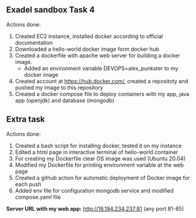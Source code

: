 ## Exadel sandbox Task 4

Actions done:
1. Created EC2 instance, installed docker according to official documentation
2. Downloaded a hello-world docker image form docker hub
3. Created a dockerfile with apache web server for building a docker image. 
   - Added an environment variable DEVOPS=alex_punkster to my docker image
4. Created account at https://hub.docker.com/, created a repositoty and pushed my image to this repository
5. Created a docker compose file to deploy containers with my app, java app (openjdk) and database (mongodb)


## Extra task

Actions done:
1. Created a bash script for installing docker, tested it on my instance
2. Edited a html page in interactive terminal of hello-world container
3. For creating my Dockerfile clear OS image was used (Ubuntu 20.04)
4. Modified my Dockerfile for printing environment variable at the web page
5. Created a github action for automatic deployment of Docker image for each push
6. Added env file for configuration mongodb service and modified compose.yaml file

**Server URL with my web app:** http://18.194.234.237:81 (any port 81-85)

